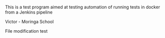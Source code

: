 This is a test program aimed at testing automation of running tests in docker from a Jenkins pipeline

Victor - Moringa School

File modification test